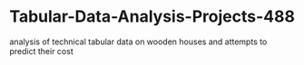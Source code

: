 # Tabular-Data-Analysis-Projects-488
analysis of technical tabular data on wooden houses and attempts to predict their cost
